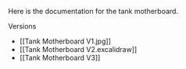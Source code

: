 Here is the documentation for the tank motherboard.

Versions
- [[Tank Motherboard V1.jpg]]
- [[Tank Motherboard V2.excalidraw]]
- [[Tank Motherboard V3]]